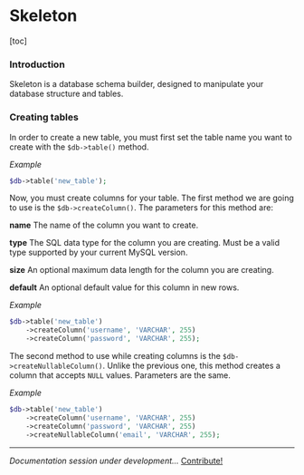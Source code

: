 # Skeleton

[toc]

### Introduction
Skeleton is a database schema builder, designed to manipulate your database structure and tables.

### Creating tables
In order to create a new table, you must first set the table name you want to create with the `$db->table()` method.

_Example_
```php
$db->table('new_table');
```

Now, you must create columns for your table. The first method we are going to use is the `$db->createColumn()`. The parameters for this method are:

**name**
The name of the column you want to create.

**type**
The SQL data type for the column you are creating. Must be a valid type supported by your current MySQL version.

**size**
An optional maximum data length for the column you are creating.

**default**
An optional default value for this column in new rows.

_Example_
```php
$db->table('new_table')
    ->createColumn('username', 'VARCHAR', 255)
    ->createColumn('password', 'VARCHAR', 255);
```

The second method to use while creating columns is the `$db->createNullableColumn()`. Unlike the previous one, this method creates a column that accepts `NULL` values. Parameters are the same.

_Example_
```php
$db->table('new_table')
    ->createColumn('username', 'VARCHAR', 255)
    ->createColumn('password', 'VARCHAR', 255)
    ->createNullableColumn('email', 'VARCHAR', 255);
```
-----
_Documentation session under development..._ [Contribute!](https://github.com/glowieframework/glowie-website/tree/main/documentation)